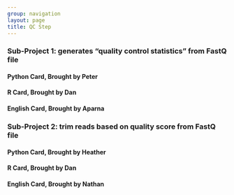 ```yaml
---
group: navigation
layout: page
title: QC Step
---
```



### Sub-Project 1: generates “quality control statistics” from FastQ file

#### Python Card, Brought by Peter


#### R Card, Brought by Dan


#### English Card, Brought by Aparna




### Sub-Project 2: trim reads based on quality score from FastQ file

#### Python Card, Brought by Heather


#### R Card, Brought by Dan


#### English Card, Brought by Nathan

